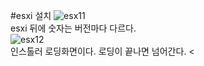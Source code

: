 #esxi 설치
![esx11](https://user-images.githubusercontent.com/63625609/80325068-b0ab0700-886e-11ea-84fc-77492fdb7cbe.png) <br>
esxi 뒤에 숫자는 버전마다 다르다. <br>
![esx12](https://user-images.githubusercontent.com/63625609/80325149-efd95800-886e-11ea-90f4-0a3c9f8e4639.png) <br>
인스톨러 로딩화면이다. 로딩이 끝나면 넘어간다. <

